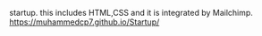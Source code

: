 startup.
this includes HTML,CSS and it is integrated by Mailchimp.
https://muhammedcp7.github.io/Startup/
